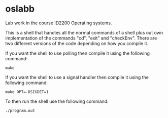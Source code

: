 # oslabb
Lab work in the course ID2200 Operating systems.

This is a shell that handles all the normal commands of a shell plus out own implementation of the commands "cd", "exit" and "checkEnv". There are two different versions of the code depending on how you compile it.

If you want the shell to use polling then compile it using the following command:

	make

If you want the shell to use a signal handler then compile it using the following command:

	make OPT=-DSIGDET=1

To then run the shell use the following command:

	./program.out